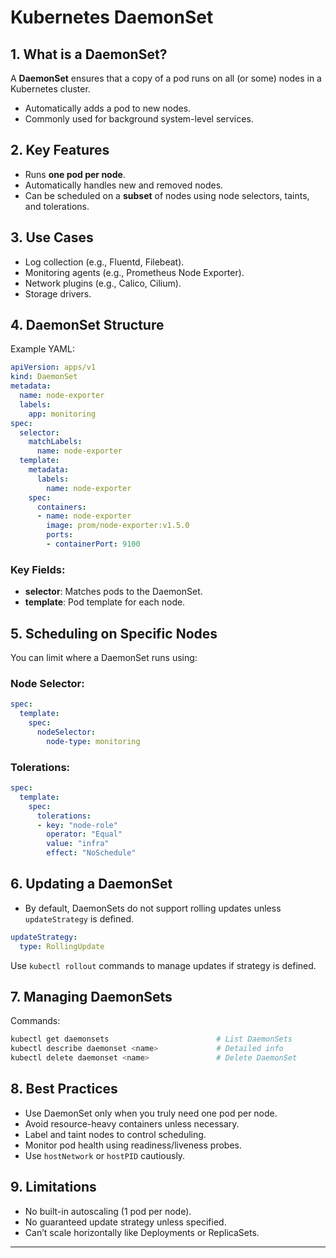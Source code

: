 # Kubernetes DaemonSet

## 1. What is a DaemonSet?

A **DaemonSet** ensures that a copy of a pod runs on all (or some) nodes in a Kubernetes cluster.

* Automatically adds a pod to new nodes.
* Commonly used for background system-level services.

## 2. Key Features

* Runs **one pod per node**.
* Automatically handles new and removed nodes.
* Can be scheduled on a **subset** of nodes using node selectors, taints, and tolerations.

## 3. Use Cases

* Log collection (e.g., Fluentd, Filebeat).
* Monitoring agents (e.g., Prometheus Node Exporter).
* Network plugins (e.g., Calico, Cilium).
* Storage drivers.

## 4. DaemonSet Structure

Example YAML:

```yaml
apiVersion: apps/v1
kind: DaemonSet
metadata:
  name: node-exporter
  labels:
    app: monitoring
spec:
  selector:
    matchLabels:
      name: node-exporter
  template:
    metadata:
      labels:
        name: node-exporter
    spec:
      containers:
      - name: node-exporter
        image: prom/node-exporter:v1.5.0
        ports:
        - containerPort: 9100
```

### Key Fields:

* **selector**: Matches pods to the DaemonSet.
* **template**: Pod template for each node.

## 5. Scheduling on Specific Nodes

You can limit where a DaemonSet runs using:

### Node Selector:

```yaml
spec:
  template:
    spec:
      nodeSelector:
        node-type: monitoring
```

### Tolerations:

```yaml
spec:
  template:
    spec:
      tolerations:
      - key: "node-role"
        operator: "Equal"
        value: "infra"
        effect: "NoSchedule"
```

## 6. Updating a DaemonSet

* By default, DaemonSets do not support rolling updates unless `updateStrategy` is defined.

```yaml
updateStrategy:
  type: RollingUpdate
```

Use `kubectl rollout` commands to manage updates if strategy is defined.

## 7. Managing DaemonSets

Commands:

```sh
kubectl get daemonsets                        # List DaemonSets
kubectl describe daemonset <name>             # Detailed info
kubectl delete daemonset <name>               # Delete DaemonSet
```

## 8. Best Practices

* Use DaemonSet only when you truly need one pod per node.
* Avoid resource-heavy containers unless necessary.
* Label and taint nodes to control scheduling.
* Monitor pod health using readiness/liveness probes.
* Use `hostNetwork` or `hostPID` cautiously.

## 9. Limitations

* No built-in autoscaling (1 pod per node).
* No guaranteed update strategy unless specified.
* Can’t scale horizontally like Deployments or ReplicaSets.

---
